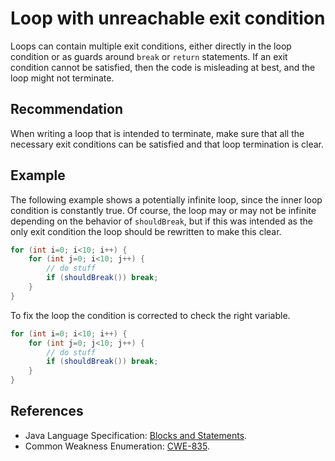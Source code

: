 # Loop with unreachable exit condition
Loops can contain multiple exit conditions, either directly in the loop condition or as guards around `break` or `return` statements. If an exit condition cannot be satisfied, then the code is misleading at best, and the loop might not terminate.


## Recommendation
When writing a loop that is intended to terminate, make sure that all the necessary exit conditions can be satisfied and that loop termination is clear.


## Example
The following example shows a potentially infinite loop, since the inner loop condition is constantly true. Of course, the loop may or may not be infinite depending on the behavior of `shouldBreak`, but if this was intended as the only exit condition the loop should be rewritten to make this clear.


```java
for (int i=0; i<10; i++) {
    for (int j=0; i<10; j++) {
        // do stuff
        if (shouldBreak()) break;
    }
}

```
To fix the loop the condition is corrected to check the right variable.


```java
for (int i=0; i<10; i++) {
    for (int j=0; j<10; j++) {
        // do stuff
        if (shouldBreak()) break;
    }
}

```

## References
* Java Language Specification: [Blocks and Statements](https://docs.oracle.com/javase/specs/jls/se11/html/jls-14.html).
* Common Weakness Enumeration: [CWE-835](https://cwe.mitre.org/data/definitions/835.html).
